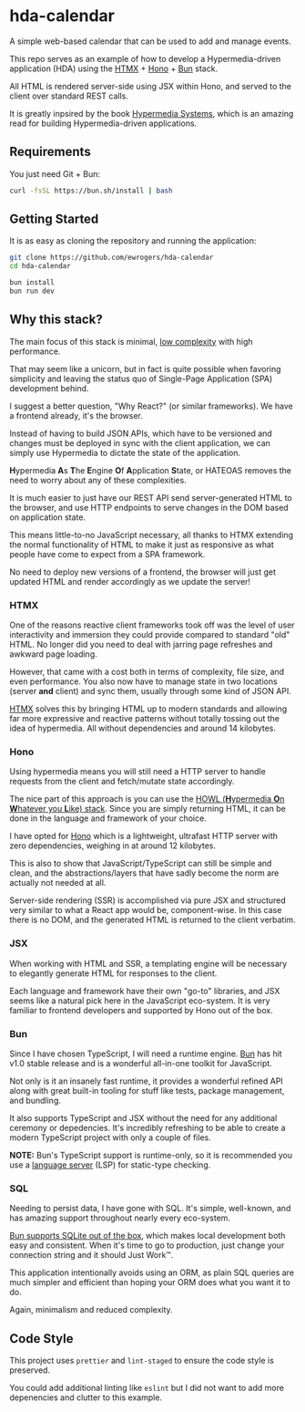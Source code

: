 # hda-calendar

A simple web-based calendar that can be used to add and manage events.

This repo serves as an example of how to develop a Hypermedia-driven application (HDA) using the [HTMX](https://htmx.org) + [Hono](https://hono.dev/) + [Bun](https://bun.sh) stack.

All HTML is rendered server-side using JSX within Hono, and served to the client over standard REST calls.

It is greatly inpsired by the book [Hypermedia Systems](https://hypermedia.systems/), which is an amazing read for building Hypermedia-driven applications.

## Requirements

You just need Git + Bun:

```bash
curl -fsSL https://bun.sh/install | bash
```

## Getting Started

It is as easy as cloning the repository and running the application:

```bash
git clone https://github.com/ewrogers/hda-calendar
cd hda-calendar

bun install
bun run dev
```

## Why this stack?

The main focus of this stack is minimal, [low complexity](https://grugbrain.dev/) with high performance.

That may seem like a unicorn, but in fact is quite possible when favoring simplicity and leaving the status quo of Single-Page Application (SPA) development behind.

I suggest a better question, "Why React?" (or similar frameworks). We have a frontend already, it's the browser.

Instead of having to build JSON APIs, which have to be versioned and changes must be deployed in sync with the client application, we can simply use Hypermedia to dictate the state of the application.

**H**ypermedia **A**s **T**he **E**ngine **O**f **A**pplication **S**tate, or HATEOAS removes the need to worry about any of these complexities.

It is much easier to just have our REST API send server-generated HTML to the browser, and use HTTP endpoints to serve changes in the DOM based on application state.

This means little-to-no JavaScript necessary, all thanks to HTMX extending the normal functionality of HTML to make it just as responsive as what people have come to expect from a SPA framework.

No need to deploy new versions of a frontend, the browser will just get updated HTML and render accordingly as we update the server!

### HTMX

One of the reasons reactive client frameworks took off was the level of user interactivity and immersion they could provide compared to standard "old" HTML. No longer did you need to deal with jarring page refreshes and awkward page loading.

However, that came with a cost both in terms of complexity, file size, and even performance. You also now have to manage state in two locations (server **and** client) and sync them, usually through some kind of JSON API.

[HTMX](https://htmx.org) solves this by bringing HTML up to modern standards and allowing far more expressive and reactive patterns without totally tossing out the idea of hypermedia. All without dependencies and around 14 kilobytes.

### Hono

Using hypermedia means you will still need a HTTP server to handle requests from the client and fetch/mutate state accordingly.

The nice part of this approach is you can use the [HOWL (**H**ypermedia **O**n **W**hatever you **L**ike) stack](https://htmx.org/essays/hypermedia-on-whatever-youd-like/). Since you are simply returning HTML, it can be done in the language and framework of your choice.

I have opted for [Hono](https://hono.dev/) which is a lightweight, ultrafast HTTP server with zero dependencies, weighing in at around 12 kilobytes.

This is also to show that JavaScript/TypeScript can still be simple and clean, and the abstractions/layers that have sadly become the norm are actually not needed at all.

Server-side rendering (SSR) is accomplished via pure JSX and structured very similar to what a React app would be, component-wise. In this case there is no DOM, and the generated HTML is returned to the client verbatim.

### JSX

When working with HTML and SSR, a templating engine will be necessary to elegantly generate HTML for responses to the client.

Each language and framework have their own "go-to" libraries, and JSX seems like a natural pick here in the JavaScript eco-system. It is very familiar to frontend developers and supported by Hono out of the box.

### Bun

Since I have chosen TypeScript, I will need a runtime engine. [Bun](https://bun.sh/) has hit v1.0 stable release and is a wonderful all-in-one toolkit for JavaScript.

Not only is it an insanely fast runtime, it provides a wonderful refined API along with great built-in tooling for stuff like tests, package management, and bundling.

It also supports TypeScript and JSX without the need for any additional ceremony or depedencies. It's incredibly refreshing to be able to create a modern TypeScript project with only a couple of files.

**NOTE:** Bun's TypeScript support is runtime-only, so it is recommended you use a [language server](https://github.com/typescript-language-server/typescript-language-server) (LSP) for static-type checking.

### SQL

Needing to persist data, I have gone with SQL. It's simple, well-known, and has amazing support throughout nearly every eco-system.

[Bun supports SQLite out of the box](https://bun.sh/docs/api/sqlite), which makes local development both easy and consistent. When it's time to go to production, just change your connection string and it should Just Work™.

This application intentionally avoids using an ORM, as plain SQL queries are much simpler and efficient than hoping your ORM does what you want it to do.

Again, minimalism and reduced complexity.

## Code Style

This project uses `prettier` and `lint-staged` to ensure the code style is preserved.

You could add additional linting like `eslint` but I did not want to add more depenencies and clutter to this example.
